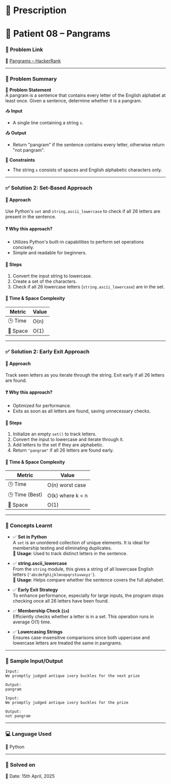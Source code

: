 # 📜 Prescription

# 💊 Patient 08 – Pangrams

### 📌 Problem Link  
🔗 [Pangrams – HackerRank](https://www.hackerrank.com/challenges/one-month-preparation-kit-pangrams/problem?isFullScreen=true&h_l=interview&playlist_slugs%5B%5D=preparation-kits&playlist_slugs%5B%5D=one-month-preparation-kit&playlist_slugs%5B%5D=one-month-week-one)

---

### 🧠 Problem Summary

🧮 **Problem Statement**  
A pangram is a sentence that contains every letter of the English alphabet at least once. Given a sentence, determine whether it is a pangram.

📥 **Input**  
- A single line containing a string `s`.

📤 **Output**  
- Return "pangram" if the sentence contains every letter, otherwise return "not pangram".

📌 **Constraints**  
- The string `s` consists of spaces and English alphabetic characters only.

---

### ✅ Solution 2: Set-Based Approach

#### 🚀 Approach
Use Python's `set` and `string.ascii_lowercase` to check if all 26 letters are present in the sentence.

#### ❓ Why this approach?
- Utilizes Python's built-in capabilities to perform set operations concisely.
- Simple and readable for beginners.

#### 🧩 Steps
1. Convert the input string to lowercase.
2. Create a set of the characters.
3. Check if all 26 lowercase letters (`string.ascii_lowercase`) are in the set.

#### 🧮 Time & Space Complexity

| Metric        | Value   |
|---------------|---------|
| 🕒 Time        | O(n)    |
| 🧠 Space       | O(1)    |

---

### ✅ Solution 2: Early Exit Approach

#### 🚀 Approach
Track seen letters as you iterate through the string. Exit early if all 26 letters are found.

#### ❓ Why this approach?
- Optimized for performance.
- Exits as soon as all letters are found, saving unnecessary checks.

#### 🧩 Steps
1. Initialize an empty `set()` to track letters.
2. Convert the input to lowercase and iterate through it.
3. Add letters to the set if they are alphabetic.
4. Return `"pangram"` if all 26 letters are found early.

#### 🧮 Time & Space Complexity

| Metric        | Value         |
|---------------|---------------|
| 🕒 Time        | O(n) worst case |
| 🕒 Time (Best) | O(k) where k < n |
| 🧠 Space       | O(1)          |

---

### 📘 Concepts Learnt

- ✅ **Set in Python**  
  A `set` is an unordered collection of unique elements. It is ideal for membership testing and eliminating duplicates.  
  📌 **Usage**: Used to track distinct letters in the sentence.

- ✅ **string.ascii_lowercase**  
  From the `string` module, this gives a string of all lowercase English letters (`'abcdefghijklmnopqrstuvwxyz'`).  
  📌 **Usage**: Helps compare whether the sentence covers the full alphabet.

- ✅ **Early Exit Strategy**  
  To enhance performance, especially for large inputs, the program stops checking once all 26 letters have been found.

- ✅ **Membership Check (`in`)**  
  Efficiently checks whether a letter is in a set. This operation runs in average O(1) time.

- ✅ **Lowercasing Strings**  
  Ensures case-insensitive comparisons since both uppercase and lowercase letters are treated the same in pangrams.

---

### 🧪 Sample Input/Output

```
Input:
We promptly judged antique ivory buckles for the next prize

Output:
pangram
```

```
Input:
We promptly judged antique ivory buckles for the prize

Output:
not pangram
```

---

### 💻 Language Used  
💬 Python

---

### 📅 Solved on  
📆 Date: 15th April, 2025
